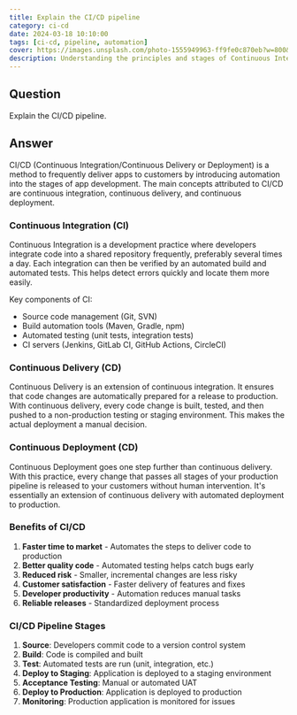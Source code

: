 ```yaml
---
title: Explain the CI/CD pipeline
category: ci-cd
date: 2024-03-18 10:10:00
tags: [ci-cd, pipeline, automation]
cover: https://images.unsplash.com/photo-1555949963-ff9fe0c870eb?w=800&auto=format&fit=crop&q=60&ixlib=rb-4.0.3&ixid=M3wxMjA3fDB8MHxzZWFyY2h8NHx8Y2klMjBjZHxlbnwwfHwwfHx8MA%3D%3D
description: Understanding the principles and stages of Continuous Integration and Continuous Delivery/Deployment
---
```


## Question

Explain the CI/CD pipeline.

## Answer

CI/CD (Continuous Integration/Continuous Delivery or Deployment) is a method to frequently deliver apps to customers by introducing automation into the stages of app development. The main concepts attributed to CI/CD are continuous integration, continuous delivery, and continuous deployment.

### Continuous Integration (CI)

Continuous Integration is a development practice where developers integrate code into a shared repository frequently, preferably several times a day. Each integration can then be verified by an automated build and automated tests. This helps detect errors quickly and locate them more easily.

Key components of CI:
- Source code management (Git, SVN)
- Build automation tools (Maven, Gradle, npm)
- Automated testing (unit tests, integration tests)
- CI servers (Jenkins, GitLab CI, GitHub Actions, CircleCI)

### Continuous Delivery (CD)

Continuous Delivery is an extension of continuous integration. It ensures that code changes are automatically prepared for a release to production. With continuous delivery, every code change is built, tested, and then pushed to a non-production testing or staging environment. This makes the actual deployment a manual decision.

### Continuous Deployment (CD)

Continuous Deployment goes one step further than continuous delivery. With this practice, every change that passes all stages of your production pipeline is released to your customers without human intervention. It's essentially an extension of continuous delivery with automated deployment to production.

### Benefits of CI/CD

1. **Faster time to market** - Automates the steps to deliver code to production
2. **Better quality code** - Automated testing helps catch bugs early
3. **Reduced risk** - Smaller, incremental changes are less risky
4. **Customer satisfaction** - Faster delivery of features and fixes
5. **Developer productivity** - Automation reduces manual tasks
6. **Reliable releases** - Standardized deployment process

### CI/CD Pipeline Stages

1. **Source**: Developers commit code to a version control system
2. **Build**: Code is compiled and built
3. **Test**: Automated tests are run (unit, integration, etc.)
4. **Deploy to Staging**: Application is deployed to a staging environment
5. **Acceptance Testing**: Manual or automated UAT
6. **Deploy to Production**: Application is deployed to production
7. **Monitoring**: Production application is monitored for issues 